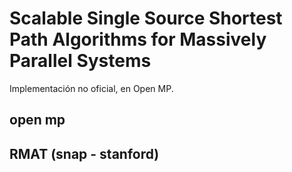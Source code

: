# Scalable Single Source Shortest Path Algorithms for Massively Parallel Systems

Implementación no oficial, en Open MP.

## open mp
## RMAT (snap - stanford)
